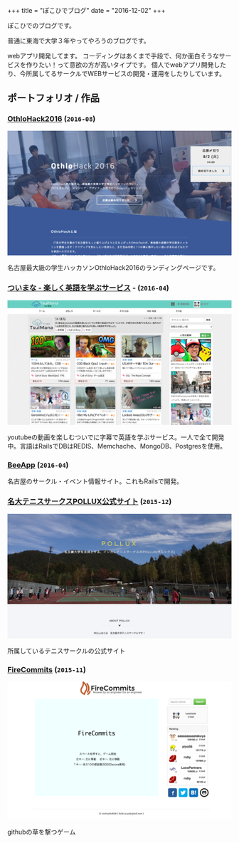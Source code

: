+++
title = "ぽこひでブログ"
date = "2016-12-02"
+++

ぽこひでのブログです。

普通に東海で大学３年やってやろうのブログです。

webアプリ開発してます。
コーディングはあくまで手段で、何か面白そうなサービスを作りたい！って意欲の方が高いタイプです。
個人でwebアプリ開発したり、今所属してるサークルでWEBサービスの開発・運用をしたりしています。

## ポートフォリオ / 作品

### [OthloHack2016](http://hack.othlo.tech) (`2016-08`)

<p><span class="image center-image">
    <img src="/img/portfolio/othlohack.png" />
</span></p>

名古屋最大級の学生ハッカソンOthloHack2016のランディングページです。

### [ついまな - 楽しく英語を学ぶサービス](http://tsuimana.com) - (`2016-04`)

<p><span class="image center-image">
    <img src="/img/portfolio/tsuimana.png" />
</span></p>

youtubeの動画を楽しむついでに字幕で英語を学ぶサービス。一人で全て開発中。言語はRailsでDBはREDIS、Memchache、MongoDB、Postgresを使用。

### [BeeApp](http://beeapp.be) (`2016-04`)

名古屋のサークル・イベント情報サイト。これもRailsで開発。

### [名大テニスサークスPOLLUX公式サイト](http://tennis.pollux.nagoya/) (`2015-12`)

<p><span class="image center-image">
    <img src="/img/portfolio/pollux.png" />
</span></p>

所属しているテニスサークルの公式サイト

### [FireCommits](https://fire-commits.herokuapp.com/) (`2015-11`)

<p><span class="image center-image">
    <img src="/img/portfolio/firecommits.png" />
</span></p>

githubの草を撃つゲーム
